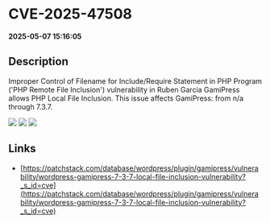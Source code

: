 # CVE-2025-47508

**2025-05-07 15:16:05**

## Description
Improper Control of Filename for Include/Require Statement in PHP Program ('PHP Remote File Inclusion') vulnerability in Ruben Garcia GamiPress allows PHP Local File Inclusion. This issue affects GamiPress: from n/a through 7.3.7.

![](https://img.shields.io/static/v1?label=Score&message=7.5&color=red)
![](https://img.shields.io/static/v1?label=Severity&message=HIGH&color=red)
![](https://img.shields.io/static/v1?label=CWE&message=RFI&color=green)

## Links
- [https://patchstack.com/database/wordpress/plugin/gamipress/vulnerability/wordpress-gamipress-7-3-7-local-file-inclusion-vulnerability?_s_id=cve](https://patchstack.com/database/wordpress/plugin/gamipress/vulnerability/wordpress-gamipress-7-3-7-local-file-inclusion-vulnerability?_s_id=cve)
